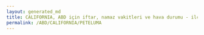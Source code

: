 ```yaml
---
layout: generated_md
title: CALIFORNIA, ABD için iftar, namaz vakitleri ve hava durumu - ilçe/eyalet seç
permalink: /ABD/CALIFORNIA/PETELUMA
---
```


<script type="text/javascript">
  var country = ABD;
  var city = CALIFORNIA;
  var state = PETELUMA;
  var lat = 72;
  var lon = 21;
</script>
